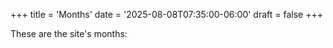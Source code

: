 +++
title = 'Months'
date = '2025-08-08T07:35:00-06:00'
draft = false
+++

These are the site's months:
